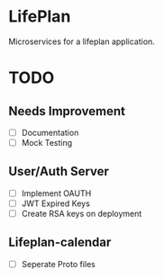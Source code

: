 # LifePlan
Microservices for a lifeplan application.

# TODO
## Needs Improvement
* [ ] Documentation
* [ ] Mock Testing

## User/Auth Server
* [ ] Implement OAUTH
* [ ] JWT Expired Keys 
* [ ] Create RSA keys on deployment

## Lifeplan-calendar
* [ ] Seperate Proto files